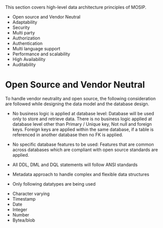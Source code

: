 This section covers high-level data architecture principles of MOSIP.

* Open source and Vendor Neutral
* Adaptability
* Security
* Multi party
* Authorization
* Authentication
* Multi language support
* Performance and scalability
* High Availability
* Auditability

# Open Source and Vendor Neutral

To handle vendor neutrality and open source, the following consideration are followed while designing the data model and the database design.

* No business logic is applied at database level: Database will be used only to store and retrieve data. There is no business logic applied at database level other than Primary / Unique key, Not null and foreign keys. Foreign keys are applied within the same database, if a table is referenced in another database then no FK is applied. 

* No specific database features to be used: Features that are common across databases which are compliant with open source standards are applied. 

* All DDL, DML and DQL statements will follow ANSI standards

* Metadata approach to handle complex and flexible data structures

+ Only following datatypes are being used
- Character varying
- Timestamp
- Date
- Integer
- Number
- Bytea/blob
